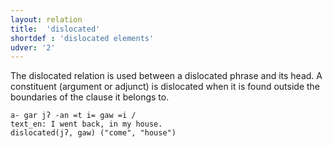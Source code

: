 ```yaml
---
layout: relation
title:  'dislocated'
shortdef : 'dislocated elements'
udver: '2'
---
```


The dislocated relation is used between a dislocated phrase and its head.
A constituent (argument or adjunct) is dislocated when it is found outside the boundaries of the clause it belongs to.

~~~ sdparse
a- gar jʔ -an =t i= gaw =i /
text_en: I went back, in my house.
dislocated(jʔ, gaw) ("come", "house")
~~~
<!-- Interlanguage links updated Út 9. května 2023, 20:04:13 CEST -->
